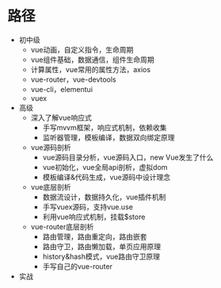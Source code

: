 # 路径

* 初中级
    * vue动画，自定义指令，生命周期
    * vue组件基础，数据通信，组件生命周期
    * 计算属性，vue常用的属性方法，axios
    * vue-router，vue-devtools
    * vue-cli，elementui
    * vuex
* 高级
    * 深入了解vue响应式
        * 手写mvvm框架，响应式机制，依赖收集
        * 监听器管理，模板编译，数据双向绑定原理
    * vue源码剖析
        * vue源码目录分析，vue源码入口，new Vue发生了什么
        * vue初始化，vue全局api剖析，虚拟dom
        * 模板编译&代码生成，vue源码中设计理念
    * vue底层剖析
        * 数据流设计，数据持久化，vue插件机制
        * 手写vuex源码，支持vue.use
        * 利用vue响应式机制，挂载$store
    * vue-router底层剖析
        * 路由管理，路由重定向，路由嵌套
        * 路由守卫，路由懒加载，单页应用原理
        * history&hash模式，vue路由守卫原理
        * 手写自己的vue-router
* 实战